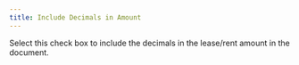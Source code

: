 ```yaml
---
title: Include Decimals in Amount
---
```



Select this check box to include the decimals in the lease/rent amount in the document.
